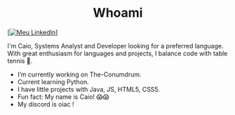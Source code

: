 <h1 align="center"> Whoami</h1>

[[![Meu LinkedIn](https://img.shields.io/badge/Linkedin-blue.svg)]](https://img.shields.io/badge/JavaScript-F7DF1E?logo=javascript&logoColor=black)

I'm Caio, Systems Analyst and Developer looking for a preferred language. With great enthusiasm for languages ​​and projects, I balance code with table tennis 🏓.

* I’m currently working on The-Conumdrum.
* Current learning Python.
* I have little projects with Java, JS, HTML5, CSS5.
* Fun fact: My name is Caio! 😱😱
* My discord is oiac !

